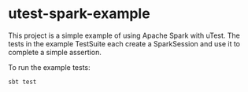 # utest-spark-example

This project is a simple example of using Apache Spark with uTest. The tests in the example TestSuite each create a SparkSession and use it to complete a simple assertion.

To run the example tests:

    sbt test
